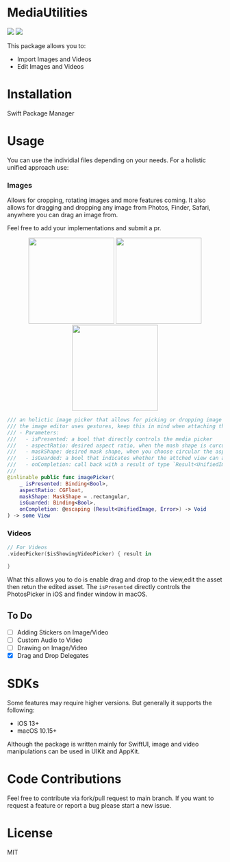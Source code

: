 # MediaUtilities

[![](https://img.shields.io/endpoint?url=https%3A%2F%2Fswiftpackageindex.com%2Fapi%2Fpackages%2Fiankoex%2Fmedia-utilities%2Fbadge%3Ftype%3Dswift-versions)](https://swiftpackageindex.com/iankoex/media-utilities)
[![](https://img.shields.io/endpoint?url=https%3A%2F%2Fswiftpackageindex.com%2Fapi%2Fpackages%2Fiankoex%2Fmedia-utilities%2Fbadge%3Ftype%3Dplatforms)](https://swiftpackageindex.com/iankoex/media-utilities)

This package allows you to:

- Import Images and Videos
- Edit Images and Videos

# Installation

Swift Package Manager

# Usage

You can use the individial files depending on your needs.
For a holistic unified approach use:

### Images

Allows for cropping, rotating images and more features coming. It also allows for dragging and dropping any image from Photos, Finder, Safari, anywhere you can drag an image from.

Feel free to add your implementations and submit a pr.


<p align="center">
  <img width="200" src="https://github.com/user-attachments/assets/be836617-e045-4155-a841-156a4425309e" >
  <img width="200" src="https://github.com/user-attachments/assets/1814a1bf-f32b-4462-b824-77561b1712ea" >
  <img width="200" src="https://github.com/user-attachments/assets/bd545e46-47cb-4a79-957e-b02fea6e20f4" >
</p>


```swift
/// an holictic image picker that allows for picking or dropping image to the attached view and editing the image before retuning the final image.
/// the image editor uses gestures, keep this in mind when attaching this modifier to a sheet, a scrollview or any view with gestures enabled
/// - Parameters:
///   - isPresented: a bool that directly controls the media picker
///   - aspectRatio: desired aspect ratio, when the mash shape is curcular this value is ignored in favour of 1
///   - maskShape: desired mask shape, when you choose circular the aspect ratio is automatically 1
///   - isGuarded: a bool that indicates whether the attched view can accept dropping of images
///   - onCompletion: call back with a result of type `Result<UnifiedImage, Error>`
///
@inlinable public func imagePicker(
    _ isPresented: Binding<Bool>,
    aspectRatio: CGFloat,
    maskShape: MaskShape = .rectangular,
    isGuarded: Binding<Bool>,
    onCompletion: @escaping (Result<UnifiedImage, Error>) -> Void
) -> some View
```


### Videos

```swift
// For Videos
.videoPicker($isShowingVideoPicker) { result in

}
```

What this allows you to do is enable drag and drop to the view,edit the asset then retun the edited asset.
The `isPresented` directly controls the PhotosPicker in iOS and finder window in macOS.

## To Do

- [ ] Adding Stickers on Image/Video
- [ ] Custom Audio to Video
- [ ] Drawing on Image/Video
- [x] Drag and Drop Delegates

# SDKs

Some features may require higher versions. But generally it supports the following:

- iOS 13+
- macOS 10.15+

Although the package is written mainly for SwiftUI, image and video manipulations can be used in UIKit and AppKit.

# Code Contributions

Feel free to contribute via fork/pull request to main branch. If you want to request a feature or report a bug please start a new issue.

# License

MIT
